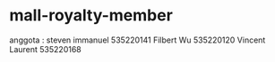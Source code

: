 # mall-royalty-member
anggota :
steven immanuel 535220141
Filbert Wu 535220120
Vincent Laurent 535220168

